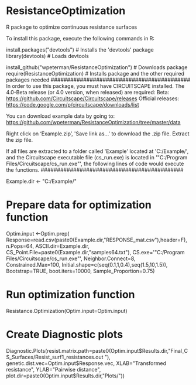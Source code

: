 ResistanceOptimization
======================

R package to optimize continuous resistance surfaces

To install this package, execute the following commands in R:

install.packages("devtools") # Installs the 'devtools' package
library(devtools) # Loads devtools

install_github("wpeterman/ResistanceOptimization") # Downloads package
require(ResistanceOptimization) # Installs package and the other required packages needed
###########################################
In order to use this package, you must have CIRCUITSCAPE installed.
The 4.0-Beta release (or 4.0 version, when released) are required:
Beta: https://github.com/Circuitscape/Circuitscape/releases
Official releases: https://code.google.com/p/circuitscape/downloads/list

You can download example data by going to:
https://github.com/wpeterman/ResistanceOptimization/tree/master/data

Right click on ‘Example.zip’, 'Save link as...' to download the .zip file. Extract the zip file.

If all files are extracted to a folder called 'Example' located at 'C:/Example/', and the Circuitscape executable file (cs_run.exe) is located in '"C:/Program Files/Circuitscape/cs_run.exe"', the following lines of code would execute the functions.
############################################

Example.dir <- "C:/Example/"

# Prepare data for optimization function
Optim.input <-Optim.prep(
Response=read.csv(paste0(Example.dir,"RESPONSE_mat.csv"),header=F),
n.Pops=64,
ASCII.dir=Example.dir,
CS_Point.File=paste0(Example.dir,"samples64.txt"),
CS.exe='"C:/Program Files/Circuitscape/cs_run.exe"',
Neighbor.Connect=8,
Constrained.Max=100,
Initial.shape=c(seq(0.1,1,0.4),seq(1.5,10,1.5)),
Bootstrap=TRUE,
boot.iters=10000,
Sample_Proportion=0.75)

# Run optimization function
Resistance.Optimization(Optim.input=Optim.input)

# Create Diagnostic plots
Diagnostic.Plots(resist.matrix.path=paste0(Optim.input$Results.dir,"Final_CS_Surfaces/Resist_surf1_resistances.out
"),
genetic.dist.vec=Optim.input$Response.vec,
XLAB="Transformed resistance",
YLAB="Pairwise distance",
plot.dir=paste0(Optim.input$Results.dir,"Plots/"))